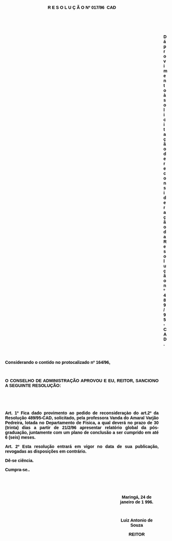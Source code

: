 <BODY TEXT="#000000">

<B><FONT FACE="Arial"><P ALIGN="CENTER">R E S O L U &Ccedil; &Atilde; O  Nº 017/96  CAD</P>
<P ALIGN="CENTER"></P>
<P ALIGN="CENTER">&nbsp;</P>
<P ALIGN="CENTER">&nbsp;</P><DIR>
<DIR>
<DIR>
<DIR>
<DIR>
<DIR>
<DIR>
<DIR>
<DIR>
<DIR>
<DIR>
<DIR>
<DIR>

<P ALIGN="JUSTIFY">D&aacute; provimento &agrave; solicita&ccedil;&atilde;o de reconsidera&ccedil;&atilde;o da Resolu&ccedil;&atilde;o nº 489/95-CAD.</P>
</B><P ALIGN="JUSTIFY"></P>
<P ALIGN="JUSTIFY">&nbsp;</P></DIR>
</DIR>
</DIR>
</DIR>
</DIR>
</DIR>
</DIR>
</DIR>
</DIR>
</DIR>
</DIR>
</DIR>
</DIR>

<P ALIGN="JUSTIFY">Considerando o contido no protocalizado nº 164/96,</P>
<P ALIGN="JUSTIFY"></P>
<P ALIGN="JUSTIFY">&nbsp;</P>
<B><P ALIGN="JUSTIFY">O CONSELHO DE ADMINISTRA&Ccedil;&Atilde;O APROVOU E EU, REITOR, SANCIONO A SEGUINTE RESOLU&Ccedil;&Atilde;O:</P>
</B><P ALIGN="JUSTIFY"></P>
<P ALIGN="JUSTIFY">&nbsp;</P>
<P ALIGN="JUSTIFY">&nbsp;</P>
<B><P ALIGN="JUSTIFY">Art. 1º</B>  Fica dado provimento ao pedido de reconsidera&ccedil;&agrave;o do art.2º da Resolu&ccedil;&atilde;o 489/95-CAD, solicitado, pela professora <B>Vanda do Amaral Varj&atilde;o Pedreira,</B> lotada no Departamento de Fisica, a qual dever&aacute; no prazo de 30 (trinta) dias a partir de 21/2/96 apresentar relat&oacute;rio global da p&oacute;s-gradua&ccedil;&atilde;o, juntamente com um plano de conclus&atilde;o a ser cumprido  em at&eacute; 6 (seis) meses.</P>
<B><P ALIGN="JUSTIFY">Art. 2º</B>  Esta resolu&ccedil;&atilde;o entrar&aacute; em vigor no data de sua publica&ccedil;&atilde;o, revogadas as disposi&ccedil;&otilde;es em contr&aacute;rio.</P>
<P ALIGN="JUSTIFY">D&ecirc;-se ci&ecirc;ncia.</P>
<P ALIGN="JUSTIFY">Cumpra-se..</P>
<P ALIGN="CENTER"></P>
<P ALIGN="CENTER">&nbsp;</P>
<P ALIGN="CENTER">&nbsp;</P><DIR>
<DIR>
<DIR>
<DIR>
<DIR>
<DIR>
<DIR>
<DIR>
<DIR>

<P ALIGN="CENTER">Maring&aacute;, 24 de janeiro de 1 996.</P>
<P ALIGN="CENTER"></P>
<P ALIGN="CENTER">&nbsp;</P>
<P ALIGN="CENTER">Luiz Antonio de Souza</P>
<B><P ALIGN="CENTER">REITOR</P></DIR>
</DIR>
</DIR>
</DIR>
</DIR>
</DIR>
</DIR>
</DIR>
</DIR>
</B></FONT></BODY>
